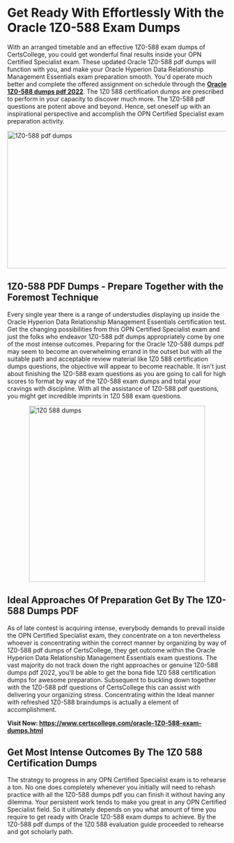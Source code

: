 <h1><strong>Get Ready With Effortlessly With the Oracle 1Z0-588 Exam Dumps&nbsp;</strong></h1>
<p><span style="font-weight: 400;">With an arranged timetable and an effective  1Z0-588 exam dumps of CertsCollege, you could get wonderful final results inside your OPN Certified Specialist exam. These updated Oracle 1Z0-588 pdf dumps will function with you, and make your Oracle Hyperion Data Relationship Management Essentials exam preparation smooth. You'd operate much better and complete the offered assignment on schedule through the <strong><a href="https://www.certscollege.com/oracle-1Z0-588-exam-dumps.html">Oracle 1Z0-588 dumps pdf 2022</a></strong>. The 1Z0 588 certification dumps are prescribed to perform in your capacity to discover much more. The  1Z0-588 pdf questions are potent above and beyond. Hence, set oneself up with an inspirational perspective and accomplish the OPN Certified Specialist exam preparation activity.&nbsp;</span></p>
<p><span style="font-weight: 400;"><img style="display: block; margin-left: auto; margin-right: auto;" src="https://i.ibb.co/CPDK3ps/Yellow-and-Blue-Initiative-Blog-Banner.png" alt="1Z0-588 pdf dumps" width="559" height="315" /></span></p>
<h2><strong>1Z0-588 PDF Dumps - Prepare Together with the Foremost Technique</strong></h2>
<p><span style="font-weight: 400;">Every single year there is a range of understudies displaying up inside the Oracle Hyperion Data Relationship Management Essentials certification test. Get the changing possibilities from this OPN Certified Specialist exam and just the folks who endeavor 1Z0-588 pdf dumps appropriately come by one of the most intense outcomes. Preparing for the Oracle 1Z0-588 dumps pdf may seem to become an overwhelming errand in the outset but with all the suitable path and acceptable review material like 1Z0 588 certification dumps questions, the objective will appear to become reachable. It isn't just about finishing the 1Z0-588 exam questions as you are going to call for high scores to format by way of the 1Z0-588 exam dumps and total your cravings with discipline. With all the assistance of 1Z0-588 pdf questions, you might get incredible imprints in 1Z0 588 exam questions.</span></p>
<p><span style="font-weight: 400;"><a href="https://tinyurl.com/pdfcwcje"><img style="display: block; margin-left: auto; margin-right: auto;" src="https://i.ibb.co/9tMrhdY/Teacher-Appreciation-Invitation.png" alt="1Z0 588 dumps " width="404" height="404" /></a></span></p>
<h2><strong>Ideal Approaches Of Preparation Get By The 1Z0-588 Dumps PDF</strong></h2>
<p><span style="font-weight: 400;">As of late contest is acquiring intense, everybody demands to prevail inside the OPN Certified Specialist exam, they concentrate on a ton nevertheless whoever is concentrating within the correct manner by organizing by way of 1Z0-588 pdf dumps of CertsCollege, they get outcome within the Oracle Hyperion Data Relationship Management Essentials exam questions. The vast majority do not track down the right approaches or genuine 1Z0-588 dumps pdf 2022, you'll be able to get the bona fide 1Z0 588 certification dumps for awesome preparation. Subsequent to buckling down together with the  1Z0-588 pdf questions of CertsCollege this can assist with delivering your organizing stress. Concentrating within the Ideal manner with refreshed 1Z0-588 braindumps is actually a element of accomplishment.</span></p>
<p><span style="font-weight: 400;"><strong>Visit Now: <a href="https://www.certscollege.com/oracle-1Z0-588-exam-dumps.html">https://www.certscollege.com/oracle-1Z0-588-exam-dumps.html</a></strong></span></p>
<h2><strong>Get Most Intense Outcomes By The 1Z0 588 Certification Dumps</strong></h2>
<p><span style="font-weight: 400;">The strategy to progress in any OPN Certified Specialist exam is to rehearse a ton. No one does completely whenever you initially will need to rehash practice with all the 1Z0-588 dumps pdf you can finish it without having any dilemma. Your persistent work tends to make you great in any OPN Certified Specialist field. So it ultimately depends on you what amount of time you require to get ready with Oracle 1Z0-588 exam dumps to achieve. By the 1Z0-588 pdf dumps of the 1Z0 588 evaluation guide proceeded to rehearse and got scholarly path.</span></p>
